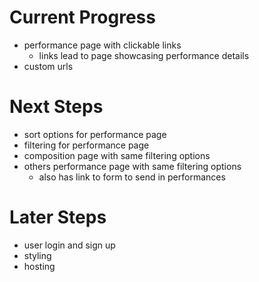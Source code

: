# Current Progress
- performance page with clickable links
    - links lead to page showcasing performance details
- custom urls

# Next Steps
- sort options for performance page
- filtering for performance page
- composition page with same filtering options
- others performance page with same filtering options
    - also has link to form to send in performances


# Later Steps
- user login and sign up
- styling
- hosting